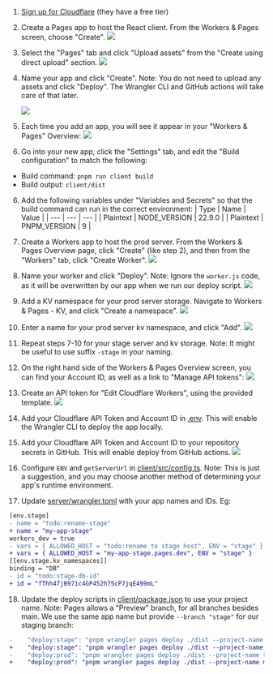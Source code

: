 1. [Sign up for Cloudflare](https://www.cloudflare.com/) (they have a free tier)

2. Create a Pages app to host the React client. From the Workers & Pages screen, choose "Create".
   ![](./img/1%20-%20create%20pages.jpg)

3. Select the "Pages" tab and click "Upload assets" from the "Create using direct upload" section.
   ![](./img/2%20-%20direct%20upload.jpg)

4. Name your app and click "Create". Note: You do not need to upload any assets and click "Deploy". The Wrangler CLI and GitHub actions will take care of that later.

   ![](./img/3a%20-%20name%20project.jpg)

5. Each time you add an app, you will see it appear in your "Workers & Pages" Overview:
   ![](./img/4%20-%20dashboard.jpg)

6. Go into your new app, click the "Settings" tab, and edit the "Build configuration" to match the following:

- Build command: `pnpm run client build`
- Build output: `client/dist`

6. Add the following variables under "Variables and Secrets" so that the build command can run in the correct environment:
   | Type | Name | Value |
   | --- | --- | --- |
   | Plaintext | NODE_VERSION | 22.9.0 |
   | Plaintext | PNPM_VERSION | 9 |

7. Create a Workers app to host the prod server. From the Workers & Pages Overview page, click "Create" (like step 2), and then from the "Workers" tab, click "Create Worker".
   ![](./img/7%20-%20create%20worker.jpg)

8. Name your worker and click "Deploy". Note: Ignore the `worker.js` code, as it will be overwritten by our app when we run our deploy script.
   ![](./img/8%20-%20name%20worker%20and%20deploy.jpg)

9. Add a KV namespace for your prod server storage. Navigate to Workers & Pages - KV, and click "Create a namespace".
   ![](./img/9%20-%20create%20namespace.jpg)

10. Enter a name for your prod server kv namespace, and click "Add".
    ![](./img/10%20-%20add%20namespace.jpg)

11. Repeat steps 7-10 for your stage server and kv storage. Note: It might be useful to use suffix `-stage` in your naming.

12. On the right hand side of the Workers & Pages Overview screen, you can find your Account ID, as well as a link to "Manage API tokens":
    ![](./img/11%20-%20account%20id.jpg)

13. Create an API token for "Edit Cloudflare Workers", using the provided template.
    ![](./img/12%20-%20edit%20workers%20token.jpg)

14. Add your Cloudflare API Token and Account ID in [.env](../.env). This will enable the Wrangler CLI to deploy the app locally.

15. Add your Cloudflare API Token and Account ID to your repository secrets in GitHub. This will enable deploy from GitHub actions.
    ![](./img/13%20-%20gh%20vars.jpg)

16. Configure `ENV` and `getServerUrl` in [client/src/config.ts](../client/src/config.ts). Note: This is just a suggestion, and you may choose another method of determining your app's runtime environment.

17. Update [server/wrangler.toml](../server/wrangler.toml) with your app names and IDs. Eg:

```diff
[env.stage]
- name = "todo:rename-stage"
+ name = "my-app-stage"
workers_dev = true
- vars = { ALLOWED_HOST = "todo:rename to stage host", ENV = "stage" }
+ vars = { ALLOWED_HOST = "my-app-stage.pages.dev", ENV = "stage" }
[[env.stage.kv_namespaces]]
binding = "DB"
- id = "todo:stage-db-id"
+ id = "fThh47jB971c4GP452h75cP7jqE499mL"
```

18. Update the deploy scripts in [client/package.json](../client/package.json) to use your project name. Note: Pages allows a "Preview" branch, for all branches besides main. We use the same app name but provide `--branch "stage"` for our staging branch:

```diff
-    "deploy:stage": "pnpm wrangler pages deploy ./dist --project-name todo-rename --branch \"stage\"...,
+    "deploy:stage": "pnpm wrangler pages deploy ./dist --project-name my-app --branch \"stage\"...,
-    "deploy:prod": "pnpm wrangler pages deploy ./dist --project-name todo-rename",
+    "deploy:prod": "pnpm wrangler pages deploy ./dist --project-name my-app",
```

